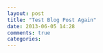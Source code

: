 ```yaml
---
layout: post
title: "Test Blog Post Again"
date: 2013-06-05 14:28
comments: true
categories: 
---
```

